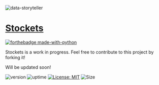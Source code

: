 ![data-storyteller](https://socialify.git.ci/aiy-wish/stockets/image?description=1&font=Source%20Code%20Pro&forks=1&issues=1&language=1&owner=1&pulls=1&stargazers=1&theme=Dark)


# [Stockets](https://share.streamlit.io/aiy-wish/stockets/main/app.py)

[![forthebadge made-with-python](http://ForTheBadge.com/images/badges/made-with-python.svg)](https://www.python.org/)

Stockets is a work in progress. Feel free to contribute to this project by forking it!

Will be updated soon!

![version](https://img.shields.io/badge/version-1.1.1-blue) ![uptime](https://img.shields.io/badge/uptime-100%25-brightgreen) [![License: MIT](https://img.shields.io/badge/License-MIT-yellow.svg)](https://opensource.org/licenses/MIT) ![Size](https://github-size-badge.herokuapp.com/aiy-wish/stockets.svg)

